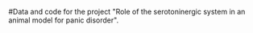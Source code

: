 #Data and code for the project "Role of the serotoninergic system in an animal model for panic disorder".
